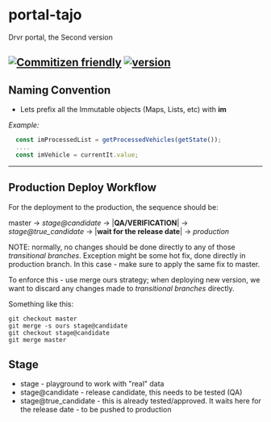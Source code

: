 # portal-tajo

Drvr portal, the Second version

[![Commitizen friendly](https://img.shields.io/badge/commitizen-friendly-brightgreen.svg)](http://commitizen.github.io/cz-cli/) [![version](https://img.shields.io/badge/version-1.2.14-blue.svg)](http://drvr.co/)
---
## Naming Convention

* Lets prefix all the Immutable objects (Maps, Lists, etc) with __im__

_Example:_

```javascript
  const imProcessedList = getProcessedVehicles(getState());
  ....
  const imVehicle = currentIt.value;
```

---
## Production Deploy Workflow

For the deployment to the production, the sequence should be:

master -> *stage@candidate* -> |**QA/VERIFICATION**| -> *stage@true_candidate* -> |**wait for the release date**| -> *production*

NOTE: normally, no changes should be done directly to any of those *transitional branches*. Exception might be some hot fix, done directly in production branch.
In this case - make sure to apply the same fix to master.

To enforce this - use merge ours strategy; when deploying new version, we want to discard any changes made to *transitional branches* directly.

Something like this:

```
git checkout master
git merge -s ours stage@candidate
git checkout stage@candidate
git merge master
```


## Stage

* stage - playground to work with "real" data
* stage@candidate - release candidate, this needs to be tested (QA)
* stage@true_candidate - this is already tested/approved. It waits here for the release date - to be pushed to production

